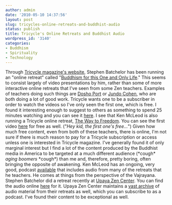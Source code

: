 ```yaml
---
author: admin
date: '2010-05-10 14:37:56'
layout: post
slug: tricycles-online-retreats-and-buddhist-audio
status: publish
title: Tricycle's Online Retreats and Buddhist Audio
wordpress_id: '3140'
categories:
- Buddhism
- Spirituality
- Technology
---
```


Through [Tricycle magazine's website](http://www.tricycle.com/), Stephen
Batchelor has been running an "online retreat" called "[Buddhism for
this One and Only
Life](http://www.tricycle.com/online-retreats/buddhism-one-and-only-life)."
This seems to consist largely of video presentations by him, rather than
some of more interactive online retreats that I've seen from some Zen
teachers. Examples of teachers doing such things are [Dosho
Port](http://wildfoxzen.blogspot.com/) or [Jundo
Cohen](http://www.treeleaf.org/), who are both doing a lot of good work.
Tricycle wants one to be a subscriber in order to watch the videos so
I've only seen the first one, which is free. I found it interesting
enough to suggest to others as something to spend 25 minutes watching
and you can see it
[here](http://www.tricycle.com/online-retreats/buddhism-one-and-only-life/awakening-life-awakening-death).
I see that Ken McLeod is also running a Tricycle online retreat, [The
Way to Freedom](http://www.tricycle.com/online-retreats/way-freedom-0).
You can see the first video
[here](http://www.tricycle.com/online-retreats/way-freedom/way-freedom-week-1)
for free as well. ("*Hey kid, the first one's free...*") Given how much
free content, even from both of these teachers, there is online, I'm not
sure if there is much reason to pay for a Tricycle subscription or
access unless one is interested in Tricycle magazine. I've generally
found it of only marginal interest but I find a lot of the content
produced by the Buddhist media in America to be targeted at a much
different audience (\*cough\* *aging boomers* \*cough\*) than me and,
therefore, pretty boring, often bringing the opposite of awakening. Ken
McLeod has an ongoing, very good, podcast
[available](http://www.unfetteredmind.org/audio/) that includes audio
from many of the retreats that he teachers. He comes at things from the
perspective of the Vajrayana. Stephen Batchelor did a retreat recently
at [Upaya Zen Center](http://www.upaya.org). You can find the audio
online
[here](http://www.upaya.org/dharma/tag/godless-religion-or-devout-atheism/)
for it. Upaya Zen Center maintains a [vast
archive](http://www.upaya.org/dharma/) of audio material from their
retreats as well, which you can subscribe to as a podcast. I've found
their content to be exceptional as well.
